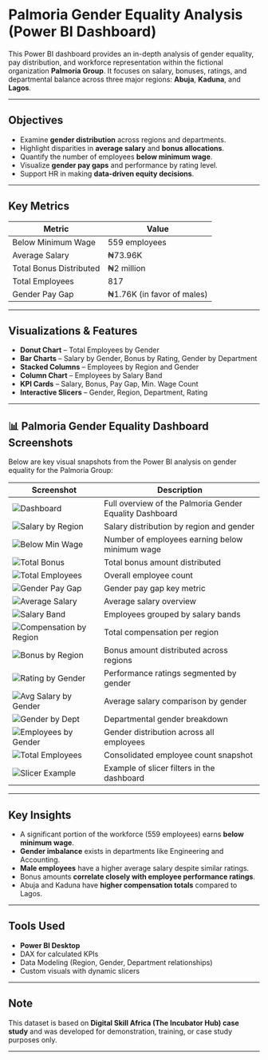 # Palmoria Gender Equality Analysis (Power BI Dashboard)

This Power BI dashboard provides an in-depth analysis of gender equality, pay distribution, and workforce representation within the fictional organization **Palmoria Group**. It focuses on salary, bonuses, ratings, and departmental balance across three major regions: **Abuja**, **Kaduna**, and **Lagos**.

---


## Objectives

- Examine **gender distribution** across regions and departments.
- Highlight disparities in **average salary** and **bonus allocations**.
- Quantify the number of employees **below minimum wage**.
- Visualize **gender pay gaps** and performance by rating level.
- Support HR in making **data-driven equity decisions**.

---

## Key Metrics

| Metric                        | Value                  |
|------------------------------|------------------------|
| Below Minimum Wage           | 559 employees          |
| Average Salary               | ₦73.96K                |
| Total Bonus Distributed      | ₦2 million             |
| Total Employees              | 817                    |
| Gender Pay Gap               | ₦1.76K (in favor of males) |

---

## Visualizations & Features

- **Donut Chart** – Total Employees by Gender
- **Bar Charts** – Salary by Gender, Bonus by Rating, Gender by Department
- **Stacked Columns** – Employees by Region and Gender
- **Column Chart** – Employees by Salary Band
- **KPI Cards** – Salary, Bonus, Pay Gap, Min. Wage Count
- **Interactive Slicers** – Gender, Region, Department, Rating

---
## 📊 Palmoria Gender Equality Dashboard Screenshots

Below are key visual snapshots from the Power BI analysis on gender equality for the Palmoria Group:

| Screenshot | Description |
|------------|-------------|
| ![Dashboard](Screenshot/palmoria_dashboard.jpg) | Full overview of the Palmoria Gender Equality Dashboard |
| ![Salary by Region](Screenshot/salary_by_region_and_gender.jpg) | Salary distribution by region and gender |
| ![Below Min Wage](Screenshot/below_mini_wage_card.jpg) | Number of employees earning below minimum wage |
| ![Total Bonus](Screenshot/total_bonus_card.jpg) | Total bonus amount distributed |
| ![Total Employees](Screenshot/total_employee_card.jpg) | Overall employee count |
| ![Gender Pay Gap](Screenshot/gender_pay_gap_card.jpg) | Gender pay gap key metric |
| ![Average Salary](Screenshot/avg_salary_card.jpg) | Average salary overview |
| ![Salary Band](Screenshot/total_employees_by_salary_band.jpg) | Employees grouped by salary bands |
| ![Compensation by Region](Screenshot/total_compensation_by_region.jpg) | Total compensation per region |
| ![Bonus by Region](Screenshot/total_bonus_amount_by_region.jpg) | Bonus amount distributed across regions |
| ![Rating by Gender](Screenshot/total_employees_by_gender_and_rating.jpg) | Performance ratings segmented by gender |
| ![Avg Salary by Gender](Screenshot/avg_salary_by_gender.jpg) | Average salary comparison by gender |
| ![Gender by Dept](Screenshot/gender_by_dept.jpg) | Departmental gender breakdown |
| ![Employees by Gender](Screenshot/total_employees_by_gender.jpg) | Gender distribution across all employees |
| ![Total Employees](Screenshot/total_employees_by_region_gender.jpg) | Consolidated employee count snapshot |
| ![Slicer Example](Screenshot/slicer_overview.jpg) | Example of slicer filters in the dashboard |
---
## Key Insights

- A significant portion of the workforce (559 employees) earns **below minimum wage**.
- **Gender imbalance** exists in departments like Engineering and Accounting.
- **Male employees** have a higher average salary despite similar ratings.
- Bonus amounts **correlate closely with employee performance ratings**.
- Abuja and Kaduna have **higher compensation totals** compared to Lagos.

---

## Tools Used

- **Power BI Desktop**
- DAX for calculated KPIs
- Data Modeling (Region, Gender, Department relationships)
- Custom visuals with dynamic slicers

---

## Note

This dataset is based on **Digital Skill Africa (The Incubator Hub) case study** and was developed for demonstration, training, or case study purposes only.

---

